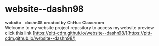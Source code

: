 # website--dashn98
website--dashn98 created by GitHub Classroom  
Welcome to my website project repository
to access my website preview click this link [https://pitt-cdm.github.io/website--dashn98/](https://pitt-cdm.github.io/website--dashn98/)
